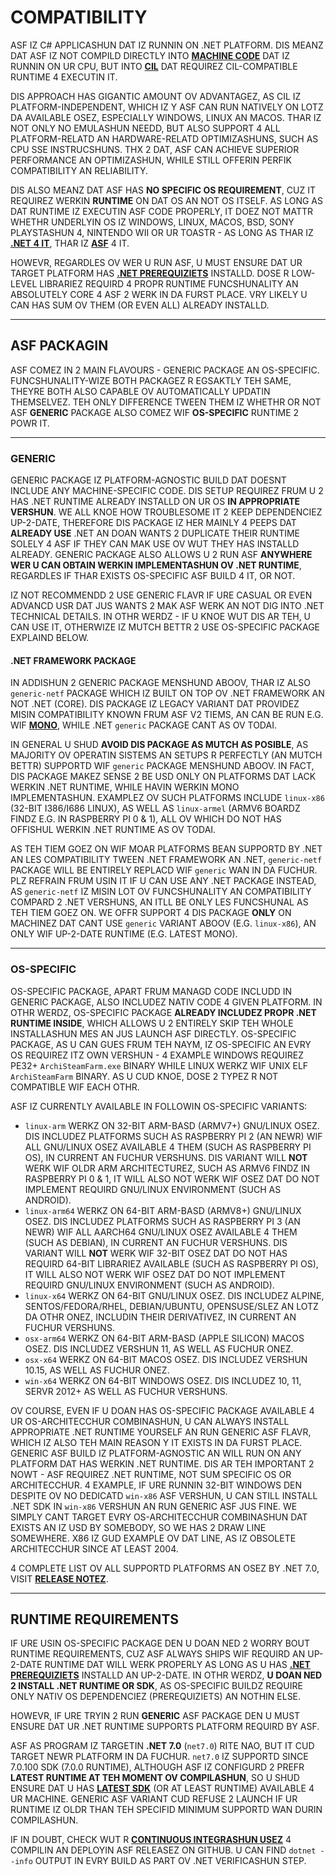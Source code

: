 # COMPATIBILITY

ASF IZ C# APPLICASHUN DAT IZ RUNNIN ON .NET PLATFORM. DIS MEANZ DAT ASF IZ NOT COMPILD DIRECTLY INTO **[MACHINE CODE](https://en.wikipedia.org/wiki/Machine_code)** DAT IZ RUNNIN ON UR CPU, BUT INTO **[CIL](https://en.wikipedia.org/wiki/Common_Intermediate_Language)** DAT REQUIREZ CIL-COMPATIBLE RUNTIME 4 EXECUTIN IT.

DIS APPROACH HAS GIGANTIC AMOUNT OV ADVANTAGEZ, AS CIL IZ PLATFORM-INDEPENDENT, WHICH IZ Y ASF CAN RUN NATIVELY ON LOTZ DA AVAILABLE OSEZ, ESPECIALLY WINDOWS, LINUX AN MACOS. THAR IZ NOT ONLY NO EMULASHUN NEEDD, BUT ALSO SUPPORT 4 ALL PLATFORM-RELATD AN HARDWARE-RELATD OPTIMIZASHUNS, SUCH AS CPU SSE INSTRUCSHUNS. THX 2 DAT, ASF CAN ACHIEVE SUPERIOR PERFORMANCE AN OPTIMIZASHUN, WHILE STILL OFFERIN PERFIK COMPATIBILITY AN RELIABILITY.

DIS ALSO MEANZ DAT ASF HAS **NO SPECIFIC OS REQUIREMENT**, CUZ IT REQUIREZ WERKIN **RUNTIME** ON DAT OS AN NOT OS ITSELF. AS LONG AS DAT RUNTIME IZ EXECUTIN ASF CODE PROPERLY, IT DOEZ NOT MATTR WHETHR UNDERLYIN OS IZ WINDOWS, LINUX, MACOS, BSD, SONY PLAYSTASHUN 4, NINTENDO WII OR UR TOASTR - AS LONG AS THAR IZ **[.NET 4 IT](https://dotnet.microsoft.com/download/dotnet)**, THAR IZ **[ASF](https://github.com/JustArchiNET/ArchiSteamFarm/releases/latest)** 4 IT.

HOWEVR, REGARDLES OV WER U RUN ASF, U MUST ENSURE DAT UR TARGET PLATFORM HAS **[.NET PREREQUIZIETS](https://github.com/dotnet/core/blob/main/Documentation/prereqs.md)** INSTALLD. DOSE R LOW-LEVEL LIBRARIEZ REQUIRD 4 PROPR RUNTIME FUNCSHUNALITY AN ABSOLUTELY CORE 4 ASF 2 WERK IN DA FURST PLACE. VRY LIKELY U CAN HAS SUM OV THEM (OR EVEN ALL) ALREADY INSTALLD.

---

## ASF PACKAGIN

ASF COMEZ IN 2 MAIN FLAVOURS - GENERIC PACKAGE AN OS-SPECIFIC. FUNCSHUNALITY-WIZE BOTH PACKAGEZ R EGSAKTLY TEH SAME, THEYRE BOTH ALSO CAPABLE OV AUTOMATICALLY UPDATIN THEMSELVEZ. TEH ONLY DIFFERENCE TWEEN THEM IZ WHETHR OR NOT ASF **GENERIC** PACKAGE ALSO COMEZ WIF **OS-SPECIFIC** RUNTIME 2 POWR IT.

---

### GENERIC

GENERIC PACKAGE IZ PLATFORM-AGNOSTIC BUILD DAT DOESNT INCLUDE ANY MACHINE-SPECIFIC CODE. DIS SETUP REQUIREZ FRUM U 2 HAS .NET RUNTIME ALREADY INSTALLD ON UR OS **IN APPROPRIATE VERSHUN**. WE ALL KNOE HOW TROUBLESOME IT 2 KEEP DEPENDENCIEZ UP-2-DATE, THEREFORE DIS PACKAGE IZ HER MAINLY 4 PEEPS DAT **ALREADY USE** .NET AN DOAN WANTS 2 DUPLICATE THEIR RUNTIME SOLELY 4 ASF IF THEY CAN MAK USE OV WUT THEY HAS INSTALLD ALREADY. GENERIC PACKAGE ALSO ALLOWS U 2 RUN ASF **ANYWHERE WER U CAN OBTAIN WERKIN IMPLEMENTASHUN OV .NET RUNTIME**, REGARDLES IF THAR EXISTS OS-SPECIFIC ASF BUILD 4 IT, OR NOT.

IZ NOT RECOMMENDD 2 USE GENERIC FLAVR IF URE CASUAL OR EVEN ADVANCD USR DAT JUS WANTS 2 MAK ASF WERK AN NOT DIG INTO .NET TECHNICAL DETAILS. IN OTHR WERDZ - IF U KNOE WUT DIS AR TEH, U CAN USE IT, OTHERWIZE IZ MUTCH BETTR 2 USE OS-SPECIFIC PACKAGE EXPLAIND BELOW.

#### .NET FRAMEWORK PACKAGE

IN ADDISHUN 2 GENERIC PACKAGE MENSHUND ABOOV, THAR IZ ALSO `generic-netf` PACKAGE WHICH IZ BUILT ON TOP OV .NET FRAMEWORK AN NOT .NET (CORE). DIS PACKAGE IZ LEGACY VARIANT DAT PROVIDEZ MISIN COMPATIBILITY KNOWN FRUM ASF V2 TIEMS, AN CAN BE RUN E.G. WIF **[MONO](https://www.mono-project.com)**, WHILE .NET `generic` PACKAGE CANT AS OV TODAI.

IN GENERAL U SHUD **AVOID DIS PACKAGE AS MUTCH AS POSIBLE**, AS MAJORITY OV OPERATIN SISTEMS AN SETUPS R PERFECTLY (AN MUTCH BETTR) SUPPORTD WIF `generic` PACKAGE MENSHUND ABOOV. IN FACT, DIS PACKAGE MAKEZ SENSE 2 BE USD ONLY ON PLATFORMS DAT LACK WERKIN .NET RUNTIME, WHILE HAVIN WERKIN MONO IMPLEMENTASHUN. EXAMPLEZ OV SUCH PLATFORMS INCLUDE `linux-x86` (32-BIT I386/I686 LINUX), AS WELL AS `linux-armel` (ARMV6 BOARDZ FINDZ E.G. IN RASPBERRY PI 0 & 1), ALL OV WHICH DO NOT HAS OFFISHUL WERKIN .NET RUNTIME AS OV TODAI.

AS TEH TIEM GOEZ ON WIF MOAR PLATFORMS BEAN SUPPORTD BY .NET AN LES COMPATIBILITY TWEEN .NET FRAMEWORK AN .NET, `generic-netf` PACKAGE WILL BE ENTIRELY REPLACD WIF `generic` WAN IN DA FUCHUR. PLZ REFRAIN FRUM USIN IT IF U CAN USE ANY .NET PACKAGE INSTEAD, AS `generic-netf` IZ MISIN LOT OV FUNCSHUNALITY AN COMPATIBILITY COMPARD 2 .NET VERSHUNS, AN ITLL BE ONLY LES FUNCSHUNAL AS TEH TIEM GOEZ ON. WE OFFR SUPPORT 4 DIS PACKAGE **ONLY** ON MACHINEZ DAT CANT USE `generic` VARIANT ABOOV (E.G. `linux-x86`), AN ONLY WIF UP-2-DATE RUNTIME (E.G. LATEST MONO).

---

### OS-SPECIFIC

OS-SPECIFIC PACKAGE, APART FRUM MANAGD CODE INCLUDD IN GENERIC PACKAGE, ALSO INCLUDEZ NATIV CODE 4 GIVEN PLATFORM. IN OTHR WERDZ, OS-SPECIFIC PACKAGE **ALREADY INCLUDEZ PROPR .NET RUNTIME INSIDE**, WHICH ALLOWS U 2 ENTIRELY SKIP TEH WHOLE INSTALLASHUN MES AN JUS LAUNCH ASF DIRECTLY. OS-SPECIFIC PACKAGE, AS U CAN GUES FRUM TEH NAYM, IZ OS-SPECIFIC AN EVRY OS REQUIREZ ITZ OWN VERSHUN - 4 EXAMPLE WINDOWS REQUIREZ PE32+ `ArchiSteamFarm.exe` BINARY WHILE LINUX WERKZ WIF UNIX ELF `ArchiSteamFarm` BINARY. AS U CUD KNOE, DOSE 2 TYPEZ R NOT COMPATIBLE WIF EACH OTHR.

ASF IZ CURRENTLY AVAILABLE IN FOLLOWIN OS-SPECIFIC VARIANTS:

- `linux-arm` WERKZ ON 32-BIT ARM-BASD (ARMV7+) GNU/LINUX OSEZ. DIS INCLUDEZ PLATFORMS SUCH AS RASPBERRY PI 2 (AN NEWR) WIF ALL GNU/LINUX OSEZ AVAILABLE 4 THEM (SUCH AS RASPBERRY PI OS), IN CURRENT AN FUCHUR VERSHUNS. DIS VARIANT WILL **NOT** WERK WIF OLDR ARM ARCHITECTUREZ, SUCH AS ARMV6 FINDZ IN RASPBERRY PI 0 & 1, IT WILL ALSO NOT WERK WIF OSEZ DAT DO NOT IMPLEMENT REQUIRD GNU/LINUX ENVIRONMENT (SUCH AS ANDROID).
- `linux-arm64` WERKZ ON 64-BIT ARM-BASD (ARMV8+) GNU/LINUX OSEZ. DIS INCLUDEZ PLATFORMS SUCH AS RASPBERRY PI 3 (AN NEWR) WIF ALL AARCH64 GNU/LINUX OSEZ AVAILABLE 4 THEM (SUCH AS DEBIAN), IN CURRENT AN FUCHUR VERSHUNS. DIS VARIANT WILL **NOT** WERK WIF 32-BIT OSEZ DAT DO NOT HAS REQUIRD 64-BIT LIBRARIEZ AVAILABLE (SUCH AS RASPBERRY PI OS), IT WILL ALSO NOT WERK WIF OSEZ DAT DO NOT IMPLEMENT REQUIRD GNU/LINUX ENVIRONMENT (SUCH AS ANDROID).
- `linux-x64` WERKZ ON 64-BIT GNU/LINUX OSEZ. DIS INCLUDEZ ALPINE, SENTOS/FEDORA/RHEL, DEBIAN/UBUNTU, OPENSUSE/SLEZ AN LOTZ DA OTHR ONEZ, INCLUDIN THEIR DERIVATIVEZ, IN CURRENT AN FUCHUR VERSHUNS.
- `osx-arm64` WERKZ ON 64-BIT ARM-BASD (APPLE SILICON) MACOS OSEZ. DIS INCLUDEZ VERSHUN 11, AS WELL AS FUCHUR ONEZ.
- `osx-x64` WERKZ ON 64-BIT MACOS OSEZ. DIS INCLUDEZ VERSHUN 10.15, AS WELL AS FUCHUR ONEZ.
- `win-x64` WERKZ ON 64-BIT WINDOWS OSEZ. DIS INCLUDEZ 10, 11, SERVR 2012+ AS WELL AS FUCHUR VERSHUNS.

OV COURSE, EVEN IF U DOAN HAS OS-SPECIFIC PACKAGE AVAILABLE 4 UR OS-ARCHITECCHUR COMBINASHUN, U CAN ALWAYS INSTALL APPROPRIATE .NET RUNTIME YOURSELF AN RUN GENERIC ASF FLAVR, WHICH IZ ALSO TEH MAIN REASON Y IT EXISTS IN DA FURST PLACE. GENERIC ASF BUILD IZ PLATFORM-AGNOSTIC AN WILL RUN ON ANY PLATFORM DAT HAS WERKIN .NET RUNTIME. DIS AR TEH IMPORTANT 2 NOWT - ASF REQUIREZ .NET RUNTIME, NOT SUM SPECIFIC OS OR ARCHITECCHUR. 4 EXAMPLE, IF URE RUNNIN 32-BIT WINDOWS DEN DESPITE OV NO DEDICATD `win-x86` ASF VERSHUN, U CAN STILL INSTALL .NET SDK IN `win-x86` VERSHUN AN RUN GENERIC ASF JUS FINE. WE SIMPLY CANT TARGET EVRY OS-ARCHITECCHUR COMBINASHUN DAT EXISTS AN IZ USD BY SOMEBODY, SO WE HAS 2 DRAW LINE SOMEWHERE. X86 IZ GUD EXAMPLE OV DAT LINE, AS IZ OBSOLETE ARCHITECCHUR SINCE AT LEAST 2004.

4 COMPLETE LIST OV ALL SUPPORTD PLATFORMS AN OSEZ BY .NET 7.0, VISIT **[RELEASE NOTEZ](https://github.com/dotnet/core/blob/main/release-notes/7.0/supported-os.md)**.

---

## RUNTIME REQUIREMENTS

IF URE USIN OS-SPECIFIC PACKAGE DEN U DOAN NED 2 WORRY BOUT RUNTIME REQUIREMENTS, CUZ ASF ALWAYS SHIPS WIF REQUIRD AN UP-2-DATE RUNTIME DAT WILL WERK PROPERLY AS LONG AS U HAS **[.NET PREREQUIZIETS](https://github.com/dotnet/core/blob/main/Documentation/prereqs.md)** INSTALLD AN UP-2-DATE. IN OTHR WERDZ, **U DOAN NED 2 INSTALL .NET RUNTIME OR SDK**, AS OS-SPECIFIC BUILDZ REQUIRE ONLY NATIV OS DEPENDENCIEZ (PREREQUIZIETS) AN NOTHIN ELSE.

HOWEVR, IF URE TRYIN 2 RUN **GENERIC** ASF PACKAGE DEN U MUST ENSURE DAT UR .NET RUNTIME SUPPORTS PLATFORM REQUIRD BY ASF.

ASF AS PROGRAM IZ TARGETIN **.NET 7.0** (`net7.0`) RITE NAO, BUT IT CUD TARGET NEWR PLATFORM IN DA FUCHUR. `net7.0` IZ SUPPORTD SINCE 7.0.100 SDK (7.0.0 RUNTIME), ALTHOUGH ASF IZ CONFIGURD 2 PREFR **LATEST RUNTIME AT TEH MOMENT OV COMPILASHUN**, SO U SHUD ENSURE DAT U HAS **[LATEST SDK](https://dotnet.microsoft.com/download)** (OR AT LEAST RUNTIME) AVAILABLE 4 UR MACHINE. GENERIC ASF VARIANT CUD REFUSE 2 LAUNCH IF UR RUNTIME IZ OLDR THAN TEH SPECIFID MINIMUM SUPPORTD WAN DURIN COMPILASHUN.

IF IN DOUBT, CHECK WUT R **[CONTINUOUS INTEGRASHUN USEZ](https://github.com/JustArchiNET/ArchiSteamFarm/actions/workflows/publish.yml?query=branch%3Amain)** 4 COMPILIN AN DEPLOYIN ASF RELEASEZ ON GITHUB. U CAN FIND `dotnet --info` OUTPUT IN EVRY BUILD AS PART OV .NET VERIFICASHUN STEP.